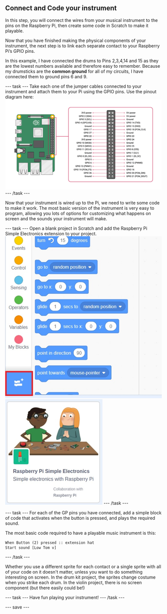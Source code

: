 ## Connect and Code your instrument
In this step, you will connect the wires from your musical instrument to the pins on the Raspberry Pi, then create some code in Scratch to make it playable.

Now that you have finished making the physical components of your instrument, the next step is to link each separate contact to your Raspberry Pi’s GPIO pins. 

In this example, I have connected the drums to Pins 2,3,4,14 and 15 as they are the lowest numbers available and therefore easy to remember. Because my drumsticks are the **common ground** for all of my circuits, I have connected them to ground pins 6 and 9.  

--- task ---
Take each one of the jumper cables connected to your instrument and attach them to your Pi using the GPIO pins. Use the pinout diagram here:
![The Raspberry pi pinout shows the forty GPIO pins laid out with the odd numbered pins on the left and even pins on the right.](images/GPIO-Pinout-Diagram-2.png)
--- /task ---

Now that your instrument is wired up to the Pi, we need to write some code to make it work. The most basic version of the instrument is very easy to program, allowing you lots of options for customizing what happens on screen and the sounds your instrument will make.

--- task ---
Open a blank project in Scratch and add the Raspberry Pi Simple Electronics extension to your project.
![The extension menu is theblue square at the bottom left of the Scratch workspace](images/extension.jpg)
![The Simple Electronics extension button](images/GPIOext.jpg)
--- /task ---

--- task ---
For each of the GP pins you have connected, add a simple block of code that activates when the button is pressed, and plays the required sound.

The most basic code required to have a playable music instrument is this:

```blocks3
When Button (2) pressed :: extension hat
Start sound [Low Tom v]
```
--- /task ---

Whether you use a different sprite for each contact or a single sprite with all of your code on it doesn't matter, unless you want to do something interesting on screen. In the drum kit project, the sprites change costume when you strike each drum. In the violin project, there is no screen component (but there easily could be!)

--- task ---
Have fun playing your instrument! 
--- /task ---

--- save ---
